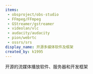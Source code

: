 ```yaml
---
items:
 - obsproject/obs-studio
 - FFmpeg/FFmpeg
 - GStreamer/gstreamer
 - videolan/vlc
 - audacity/audacity
 - pion/webrtc
 - ossrs/srs
display_name: 开源多媒体软件及框架
created_by: k1995
---
```

开源的流媒体播放软件、服务器和开发框架
